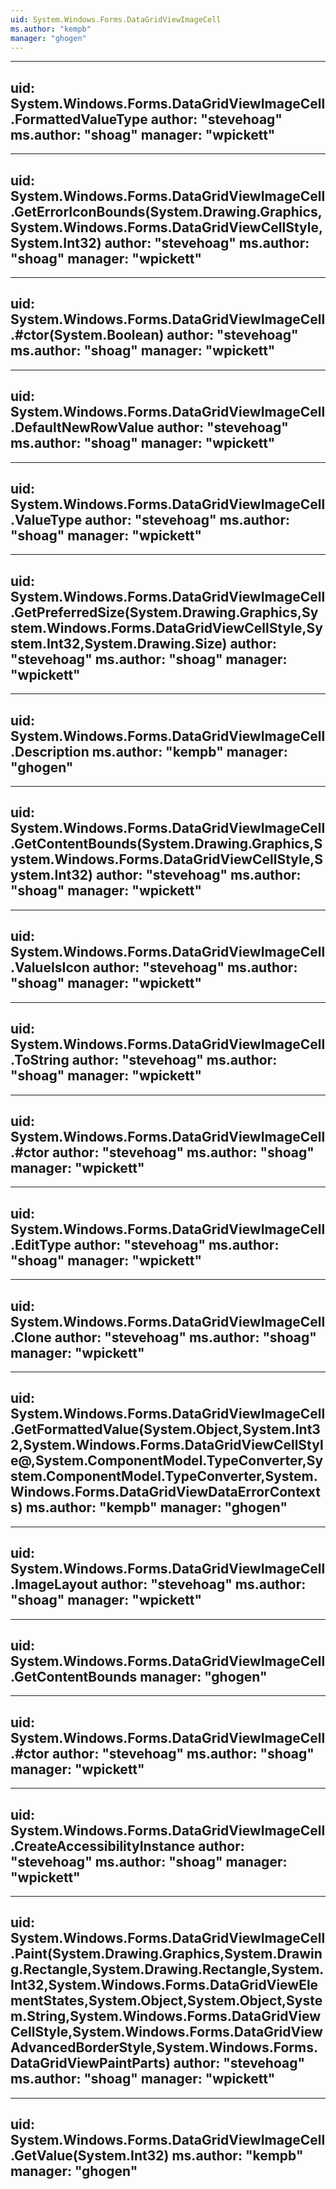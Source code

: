 ```yaml
---
uid: System.Windows.Forms.DataGridViewImageCell
ms.author: "kempb"
manager: "ghogen"
---
```


---
uid: System.Windows.Forms.DataGridViewImageCell.FormattedValueType
author: "stevehoag"
ms.author: "shoag"
manager: "wpickett"
---

---
uid: System.Windows.Forms.DataGridViewImageCell.GetErrorIconBounds(System.Drawing.Graphics,System.Windows.Forms.DataGridViewCellStyle,System.Int32)
author: "stevehoag"
ms.author: "shoag"
manager: "wpickett"
---

---
uid: System.Windows.Forms.DataGridViewImageCell.#ctor(System.Boolean)
author: "stevehoag"
ms.author: "shoag"
manager: "wpickett"
---

---
uid: System.Windows.Forms.DataGridViewImageCell.DefaultNewRowValue
author: "stevehoag"
ms.author: "shoag"
manager: "wpickett"
---

---
uid: System.Windows.Forms.DataGridViewImageCell.ValueType
author: "stevehoag"
ms.author: "shoag"
manager: "wpickett"
---

---
uid: System.Windows.Forms.DataGridViewImageCell.GetPreferredSize(System.Drawing.Graphics,System.Windows.Forms.DataGridViewCellStyle,System.Int32,System.Drawing.Size)
author: "stevehoag"
ms.author: "shoag"
manager: "wpickett"
---

---
uid: System.Windows.Forms.DataGridViewImageCell.Description
ms.author: "kempb"
manager: "ghogen"
---

---
uid: System.Windows.Forms.DataGridViewImageCell.GetContentBounds(System.Drawing.Graphics,System.Windows.Forms.DataGridViewCellStyle,System.Int32)
author: "stevehoag"
ms.author: "shoag"
manager: "wpickett"
---

---
uid: System.Windows.Forms.DataGridViewImageCell.ValueIsIcon
author: "stevehoag"
ms.author: "shoag"
manager: "wpickett"
---

---
uid: System.Windows.Forms.DataGridViewImageCell.ToString
author: "stevehoag"
ms.author: "shoag"
manager: "wpickett"
---

---
uid: System.Windows.Forms.DataGridViewImageCell.#ctor
author: "stevehoag"
ms.author: "shoag"
manager: "wpickett"
---

---
uid: System.Windows.Forms.DataGridViewImageCell.EditType
author: "stevehoag"
ms.author: "shoag"
manager: "wpickett"
---

---
uid: System.Windows.Forms.DataGridViewImageCell.Clone
author: "stevehoag"
ms.author: "shoag"
manager: "wpickett"
---

---
uid: System.Windows.Forms.DataGridViewImageCell.GetFormattedValue(System.Object,System.Int32,System.Windows.Forms.DataGridViewCellStyle@,System.ComponentModel.TypeConverter,System.ComponentModel.TypeConverter,System.Windows.Forms.DataGridViewDataErrorContexts)
ms.author: "kempb"
manager: "ghogen"
---

---
uid: System.Windows.Forms.DataGridViewImageCell.ImageLayout
author: "stevehoag"
ms.author: "shoag"
manager: "wpickett"
---

---
uid: System.Windows.Forms.DataGridViewImageCell.GetContentBounds
manager: "ghogen"
---

---
uid: System.Windows.Forms.DataGridViewImageCell.#ctor
author: "stevehoag"
ms.author: "shoag"
manager: "wpickett"
---

---
uid: System.Windows.Forms.DataGridViewImageCell.CreateAccessibilityInstance
author: "stevehoag"
ms.author: "shoag"
manager: "wpickett"
---

---
uid: System.Windows.Forms.DataGridViewImageCell.Paint(System.Drawing.Graphics,System.Drawing.Rectangle,System.Drawing.Rectangle,System.Int32,System.Windows.Forms.DataGridViewElementStates,System.Object,System.Object,System.String,System.Windows.Forms.DataGridViewCellStyle,System.Windows.Forms.DataGridViewAdvancedBorderStyle,System.Windows.Forms.DataGridViewPaintParts)
author: "stevehoag"
ms.author: "shoag"
manager: "wpickett"
---

---
uid: System.Windows.Forms.DataGridViewImageCell.GetValue(System.Int32)
ms.author: "kempb"
manager: "ghogen"
---
